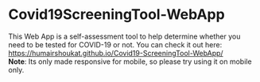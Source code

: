 # Covid19ScreeningTool-WebApp
This Web App is a self-assessment tool to help determine whether you need to be tested for COVID-19 or not. You can check it out here: https://humairshoukat.github.io/Covid19-ScreeningTool-WebApp/ <br>
**Note**: Its only made responsive for mobile, so please try using it on mobile only.

